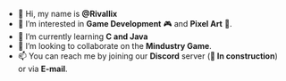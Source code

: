 - 👋 Hi, my name is **@Rivallix**
- 👀 I’m interested in **Game Development** 🎮 and **Pixel Art** 👾.
- 🌱 I’m currently learning **C and Java**
- 💞️ I’m looking to collaborate on the **Mindustry Game**.
- 📫 You can reach me by joining our **Discord** server (**🚧 In construction**) or via **E-mail**.
